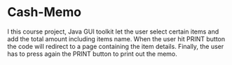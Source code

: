 # Cash-Memo
I this course project, Java GUI toolkit let the user select certain items and add the total amount including items name. 
When the user hit PRINT button the code will redirect to a page containing the item details. 
Finally, the user has to press again the PRINT button to print out the memo.
